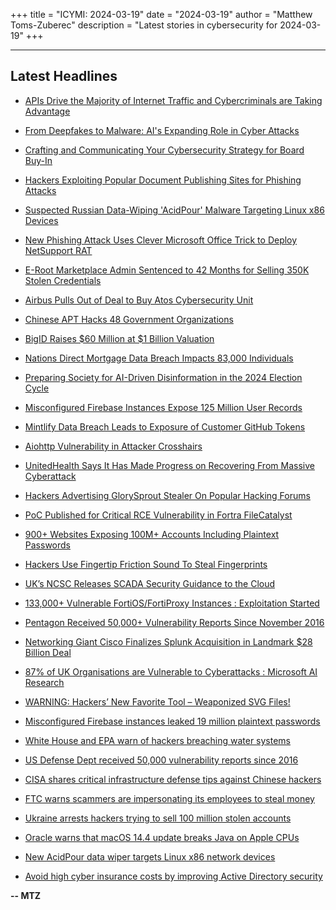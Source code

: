 +++
title = "ICYMI: 2024-03-19"
date = "2024-03-19"
author = "Matthew Toms-Zuberec"
description = "Latest stories in cybersecurity for 2024-03-19"
+++

---------------------------------------------------------------------------
## Latest Headlines
- [APIs Drive the Majority of Internet Traffic and Cybercriminals are Taking Advantage](https://thehackernews.com/2024/03/apis-drive-majority-of-internet-traffic.html)

- [From Deepfakes to Malware: AI's Expanding Role in Cyber Attacks](https://thehackernews.com/2024/03/from-deepfakes-to-malware-ais-expanding.html)

- [Crafting and Communicating Your Cybersecurity Strategy for Board Buy-In](https://thehackernews.com/2024/03/crafting-and-communicating-your.html)

- [Hackers Exploiting Popular Document Publishing Sites for Phishing Attacks](https://thehackernews.com/2024/03/hackers-exploiting-popular-document.html)

- [Suspected Russian Data-Wiping 'AcidPour' Malware Targeting Linux x86 Devices](https://thehackernews.com/2024/03/suspected-russian-data-wiping-acidpour.html)

- [New Phishing Attack Uses Clever Microsoft Office Trick to Deploy NetSupport RAT](https://thehackernews.com/2024/03/new-phishing-attack-uses-clever.html)

- [E-Root Marketplace Admin Sentenced to 42 Months for Selling 350K Stolen Credentials](https://thehackernews.com/2024/03/e-root-marketplace-admin-sentenced-to.html)

- [Airbus Pulls Out of Deal to Buy Atos Cybersecurity Unit](https://www.securityweek.com/airbus-pulls-out-of-deal-to-buy-atos-cybersecurity-unit/)

- [Chinese APT Hacks 48 Government Organizations](https://www.securityweek.com/chinese-apt-hacks-48-government-organizations/)

- [BigID Raises $60 Million at $1 Billion Valuation](https://www.securityweek.com/bigid-raises-60-million-at-1-billion-valuation/)

- [Nations Direct Mortgage Data Breach Impacts 83,000 Individuals](https://www.securityweek.com/nations-direct-mortgage-data-breach-impacts-83000-individuals/)

- [Preparing Society for AI-Driven Disinformation in the 2024 Election Cycle](https://www.securityweek.com/preparing-society-for-ai-driven-disinformation-in-the-2024-election-cycle/)

- [Misconfigured Firebase Instances Expose 125 Million User Records](https://www.securityweek.com/misconfigured-firebase-instances-expose-125-million-user-records/)

- [Mintlify Data Breach Leads to Exposure of Customer GitHub Tokens](https://www.securityweek.com/mintlify-data-breach-leads-to-exposure-of-customer-github-tokens/)

- [Aiohttp Vulnerability in Attacker Crosshairs](https://www.securityweek.com/aiohttp-vulnerability-in-attacker-crosshairs/)

- [UnitedHealth Says It Has Made Progress on Recovering From  Massive Cyberattack](https://www.securityweek.com/unitedhealth-says-it-has-made-progress-on-recovering-from-massive-cyberattack/)

- [Hackers Advertising GlorySprout Stealer On Popular Hacking Forums](https://cybersecuritynews.com/hackers-glorysprout-stealer-advertising/)

- [PoC Published for Critical RCE Vulnerability in Fortra FileCatalyst](https://cybersecuritynews.com/vulnerability-in-fortra-filecatalyst/)

- [900+ Websites Exposing 100M+ Accounts Including Plaintext Passwords](https://cybersecuritynews.com/900-websites-10m-passwords-plaintext-exposed/)

- [Hackers Use Fingertip Friction Sound To Steal Fingerprints](https://cybersecuritynews.com/hackers-sound-steal-fingerprints/)

- [UK’s NCSC Releases SCADA Security Guidance to the Cloud](https://cybersecuritynews.com/uks-ncsc-releases-scada/)

- [133,000+ Vulnerable FortiOS/FortiProxy Instances : Exploitation Started](https://cybersecuritynews.com/133k-vulnerable-fortios-fortiproxy/)

- [Pentagon Received 50,000+ Vulnerability Reports Since November 2016](https://cybersecuritynews.com/pentagon-vulnerability-report/)

- [Networking Giant Cisco Finalizes Splunk Acquisition in Landmark $28 Billion Deal](https://cybersecuritynews.com/cisco-completes-acquisition-splunk/)

- [87% of UK Organisations are Vulnerable to Cyberattacks : Microsoft AI Research](https://cybersecuritynews.com/87-of-uk-organisations-are-vulnerable-to-cyberattacks-microsoft-ai-research/)

- [WARNING: Hackers’ New Favorite Tool – Weaponized SVG Files!](https://cybersecuritynews.com/weaponized-svg-files/)

- [Misconfigured Firebase instances leaked 19 million plaintext passwords](https://www.bleepingcomputer.com/news/security/misconfigured-firebase-instances-leaked-19-million-plaintext-passwords/)

- [White House and EPA warn of hackers breaching water systems](https://www.bleepingcomputer.com/news/security/white-house-and-epa-warn-of-hackers-breaching-water-systems/)

- [US Defense Dept received 50,000 vulnerability reports since 2016](https://www.bleepingcomputer.com/news/security/us-defense-dept-received-50-000-vulnerability-reports-since-2016/)

- [CISA shares critical infrastructure defense tips against Chinese hackers](https://www.bleepingcomputer.com/news/security/cisa-shares-critical-infrastructure-defense-tips-against-chinese-hackers/)

- [FTC warns scammers are impersonating its employees to steal money](https://www.bleepingcomputer.com/news/security/ftc-warns-scammers-are-impersonating-its-employees-to-steal-money/)

- [Ukraine arrests hackers trying to sell 100 million stolen accounts](https://www.bleepingcomputer.com/news/security/ukraine-arrests-hackers-trying-to-sell-100-million-stolen-accounts/)

- [Oracle warns that macOS 14.4 update breaks Java on Apple CPUs](https://www.bleepingcomputer.com/news/apple/oracle-warns-that-macos-144-update-breaks-java-on-apple-cpus/)

- [New AcidPour data wiper targets Linux x86 network devices](https://www.bleepingcomputer.com/news/security/new-acidpour-data-wiper-targets-linux-x86-network-devices/)

- [Avoid high cyber insurance costs by improving Active Directory security](https://www.bleepingcomputer.com/news/security/avoid-high-cyber-insurance-costs-by-improving-active-directory-security/)

**-- MTZ**